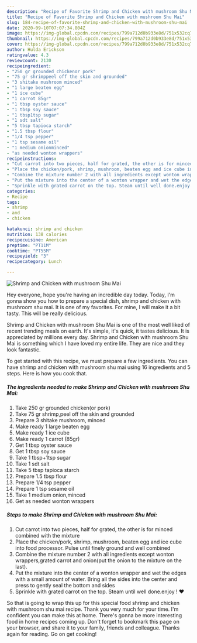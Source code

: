 ```yaml
---
description: "Recipe of Favorite Shrimp and Chicken with mushroom Shu Mai"
title: "Recipe of Favorite Shrimp and Chicken with mushroom Shu Mai"
slug: 184-recipe-of-favorite-shrimp-and-chicken-with-mushroom-shu-mai
date: 2020-09-10T07:07:34.804Z
image: https://img-global.cpcdn.com/recipes/799a712d0b933e8d/751x532cq70/shrimp-and-chicken-with-mushroom-shu-mai-recipe-main-photo.jpg
thumbnail: https://img-global.cpcdn.com/recipes/799a712d0b933e8d/751x532cq70/shrimp-and-chicken-with-mushroom-shu-mai-recipe-main-photo.jpg
cover: https://img-global.cpcdn.com/recipes/799a712d0b933e8d/751x532cq70/shrimp-and-chicken-with-mushroom-shu-mai-recipe-main-photo.jpg
author: Hulda Erickson
ratingvalue: 4.3
reviewcount: 2130
recipeingredient:
- "250 gr grounded chickenor pork"
- "75 gr shrimppeel off the skin and grounded"
- "3 shitake mushroom minced"
- "1 large beaten egg"
- "1 ice cube"
- "1 carrot 85gr"
- "1 tbsp oyster sauce"
- "1 tbsp soy sauce"
- "1 tbsp1tsp sugar"
- "1 sdt salt"
- "5 tbsp tapioca starch"
- "1.5 tbsp flour"
- "1/4 tsp pepper"
- "1 tsp sesame oil"
- "1 medium onionminced"
- "as needed wonton wrappers"
recipeinstructions:
- "Cut carrot into two pieces, half for grated, the other is for minced combined with the mixture"
- "Place the chicken/pork, shrimp, mushroom, beaten egg and ice cube into food processor. Pulse until finely ground and well combined"
- "Combine the mixture number 2 with all ingredients except wonton wrappers,grated carrot and onion(put the onion to the mixture on the last)."
- "Put the mixture into the center of a wonton wrapper and wet the edges with a small amount of water. Bring all the sides into the center and press to gently seal the bottom and sides"
- "Sprinkle with grated carrot on the top. Steam until well done.enjoy ! ♥️"
categories:
- Recipe
tags:
- shrimp
- and
- chicken

katakunci: shrimp and chicken 
nutrition: 138 calories
recipecuisine: American
preptime: "PT11M"
cooktime: "PT55M"
recipeyield: "3"
recipecategory: Lunch

---
```



![Shrimp and Chicken with mushroom Shu Mai](https://img-global.cpcdn.com/recipes/799a712d0b933e8d/751x532cq70/shrimp-and-chicken-with-mushroom-shu-mai-recipe-main-photo.jpg)

Hey everyone, hope you're having an incredible day today. Today, I'm gonna show you how to prepare a special dish, shrimp and chicken with mushroom shu mai. It is one of my favorites. For mine, I will make it a bit tasty. This will be really delicious.



Shrimp and Chicken with mushroom Shu Mai is one of the most well liked of recent trending meals on earth. It's simple, it's quick, it tastes delicious. It is appreciated by millions every day. Shrimp and Chicken with mushroom Shu Mai is something which I have loved my entire life. They are nice and they look fantastic.


To get started with this recipe, we must prepare a few ingredients. You can have shrimp and chicken with mushroom shu mai using 16 ingredients and 5 steps. Here is how you cook that.

<!--inarticleads1-->

##### The ingredients needed to make Shrimp and Chicken with mushroom Shu Mai:

1. Take 250 gr grounded chicken(or pork)
1. Take 75 gr shrimp,peel off the skin and grounded
1. Prepare 3 shitake mushroom, minced
1. Make ready 1 large beaten egg
1. Make ready 1 ice cube
1. Make ready 1 carrot (85gr)
1. Get 1 tbsp oyster sauce
1. Get 1 tbsp soy sauce
1. Take 1 tbsp+1tsp sugar
1. Take 1 sdt salt
1. Take 5 tbsp tapioca starch
1. Prepare 1.5 tbsp flour
1. Prepare 1/4 tsp pepper
1. Prepare 1 tsp sesame oil
1. Take 1 medium onion,minced
1. Get as needed wonton wrappers




<!--inarticleads2-->

##### Steps to make Shrimp and Chicken with mushroom Shu Mai:

1. Cut carrot into two pieces, half for grated, the other is for minced combined with the mixture
1. Place the chicken/pork, shrimp, mushroom, beaten egg and ice cube into food processor. Pulse until finely ground and well combined
1. Combine the mixture number 2 with all ingredients except wonton wrappers,grated carrot and onion(put the onion to the mixture on the last).
1. Put the mixture into the center of a wonton wrapper and wet the edges with a small amount of water. Bring all the sides into the center and press to gently seal the bottom and sides
1. Sprinkle with grated carrot on the top. Steam until well done.enjoy ! ♥️




So that is going to wrap this up for this special food shrimp and chicken with mushroom shu mai recipe. Thank you very much for your time. I'm confident you can make this at home. There's gonna be more interesting food in home recipes coming up. Don't forget to bookmark this page on your browser, and share it to your family, friends and colleague. Thanks again for reading. Go on get cooking!
